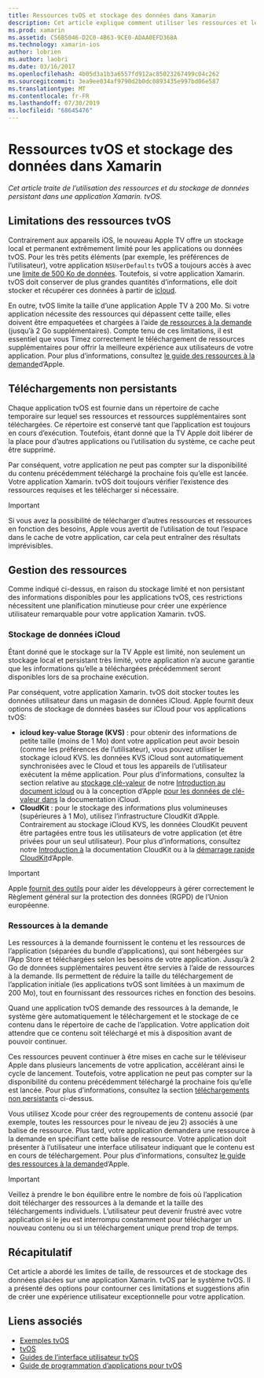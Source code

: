 ```yaml
---
title: Ressources tvOS et stockage des données dans Xamarin
description: Cet article explique comment utiliser les ressources et le stockage de données persistant dans une application tvOS créée avec Xamarin. Il aborde le stockage de données iCloud et les ressources à la demande.
ms.prod: xamarin
ms.assetid: C56B5046-D2C0-4B63-9CE0-ADAA0EFD368A
ms.technology: xamarin-ios
author: lobrien
ms.author: laobri
ms.date: 03/16/2017
ms.openlocfilehash: 4b05d3a1b3a6557fd912ac85023267499c04c262
ms.sourcegitcommit: 3ea9ee034af9790d2b0dc0893435e997bd06e587
ms.translationtype: MT
ms.contentlocale: fr-FR
ms.lasthandoff: 07/30/2019
ms.locfileid: "68645476"
---
```

# <a name="tvos-resources-and-data-storage-in-xamarin"></a>Ressources tvOS et stockage des données dans Xamarin

_Cet article traite de l’utilisation des ressources et du stockage de données persistant dans une application Xamarin. tvOS._

<a name="tvOS-Resource-Limitations" />

## <a name="tvos-resource-limitations"></a>Limitations des ressources tvOS

Contrairement aux appareils iOS, le nouveau Apple TV offre un stockage local et permanent extrêmement limité pour les applications ou données tvOS. Pour les très petits éléments (par exemple, les préférences de l’utilisateur), votre application `NSUserDefaults` tvOS a toujours accès à avec une [limite de 500 Ko de données](https://forums.developer.apple.com/message/50696#50696). Toutefois, si votre application Xamarin. tvOS doit conserver de plus grandes quantités d’informations, elle doit stocker et récupérer ces données à partir de [icloud](#iCloud-Data-Storage).

En outre, tvOS limite la taille d’une application Apple TV à 200 Mo. Si votre application nécessite des ressources qui dépassent cette taille, elles doivent être empaquetées et chargées à l’aide [de ressources à la demande](#On-Demand-Resources) (jusqu’à 2 Go supplémentaires). Compte tenu de ces limitations, il est essentiel que vous Timez correctement le téléchargement de ressources supplémentaires pour offrir la meilleure expérience aux utilisateurs de votre application. Pour plus d’informations, consultez [le guide des ressources à la demande](https://developer.apple.com/library/prerelease/tvos/documentation/FileManagement/Conceptual/On_Demand_Resources_Guide/index.html#//apple_ref/doc/uid/TP40015083)d’Apple.

<a name="Non-Persistent-Downloads" />

## <a name="non-persistent-downloads"></a>Téléchargements non persistants

Chaque application tvOS est fournie dans un répertoire de cache temporaire sur lequel ses ressources et ressources supplémentaires sont téléchargées. Ce répertoire est conservé tant que l’application est toujours en cours d’exécution. Toutefois, étant donné que la TV Apple doit libérer de la place pour d’autres applications ou l’utilisation du système, ce cache peut être supprimé.

Par conséquent, votre application ne peut pas compter sur la disponibilité du contenu précédemment téléchargé la prochaine fois qu’elle est lancée. Votre application Xamarin. tvOS doit toujours vérifier l’existence des ressources requises et les télécharger si nécessaire.

> [!IMPORTANT]
> Si vous avez la possibilité de télécharger d’autres ressources et ressources en fonction des besoins, Apple vous avertit de l’utilisation de tout l’espace dans le cache de votre application, car cela peut entraîner des résultats imprévisibles.




<a name="Managing-Resources" />

## <a name="managing-resources"></a>Gestion des ressources

Comme indiqué ci-dessus, en raison du stockage limité et non persistant des informations disponibles pour les applications tvOS, ces restrictions nécessitent une planification minutieuse pour créer une expérience utilisateur remarquable pour votre application Xamarin. tvOS.

<a name="iCloud-Data-Storage" />

### <a name="icloud-data-storage"></a>Stockage de données iCloud

Étant donné que le stockage sur la TV Apple est limité, non seulement un stockage local et persistant très limité, votre application n’a aucune garantie que les informations qu’elle a téléchargées précédemment seront disponibles lors de sa prochaine exécution.

Par conséquent, votre application Xamarin. tvOS doit stocker toutes les données utilisateur dans un magasin de données iCloud. Apple fournit deux options de stockage de données basées sur iCloud pour vos applications tvOS:

- **icloud key-value Storage (KVS)** : pour obtenir des informations de petite taille (moins de 1 Mo) dont votre application peut avoir besoin (comme les préférences de l’utilisateur), vous pouvez utiliser le stockage icloud KVS. les données KVS iCloud sont automatiquement synchronisées avec le Cloud et tous les appareils de l’utilisateur exécutent la même application. Pour plus d’informations, consultez la section relative au [stockage clé-valeur](~/ios/data-cloud/introduction-to-icloud.md) de notre [Introduction au document icloud](~/ios/data-cloud/introduction-to-icloud.md) ou à la conception d’Apple [pour les données de clé-valeur dans](https://developer.apple.com/library/prerelease/tvos/documentation/General/Conceptual/iCloudDesignGuide/Chapters/DesigningForKey-ValueDataIniCloud.html#//apple_ref/doc/uid/TP40012094-CH7) la documentation iCloud.
- **CloudKit** : pour le stockage des informations plus volumineuses (supérieures à 1 Mo), utilisez l’infrastructure CloudKit d’Apple. Contrairement au stockage iCloud KVS, les données CloudKit peuvent être partagées entre tous les utilisateurs de votre application (et être privées pour un seul utilisateur). Pour plus d’informations, consultez notre [Introduction à](~/ios/data-cloud/intro-to-cloudkit.md) la documentation CloudKit ou à la [démarrage rapide CloudKit](https://developer.apple.com/library/prerelease/tvos/documentation/DataManagement/Conceptual/CloudKitQuickStart/Introduction/Introduction.html#//apple_ref/doc/uid/TP40014987)d’Apple.

> [!IMPORTANT]
> Apple [fournit des outils](https://developer.apple.com/support/allowing-users-to-manage-data/) pour aider les développeurs à gérer correctement le Règlement général sur la protection des données (RGPD) de l’Union européenne.

<a name="On-Demand-Resources" />

### <a name="on-demand-resources"></a>Ressources à la demande

Les ressources à la demande fournissent le contenu et les ressources de l’application (séparées du bundle d’applications), qui sont hébergées sur l’App Store et téléchargées selon les besoins de votre application. Jusqu’à 2 Go de données supplémentaires peuvent être servies à l’aide de ressources à la demande. Ils permettent de réduire la taille du téléchargement de l’application initiale (les applications tvOS sont limitées à un maximum de 200 Mo), tout en fournissant des ressources riches en fonction des besoins.

Quand une application tvOS demande des ressources à la demande, le système gère automatiquement le téléchargement et le stockage de ce contenu dans le répertoire de cache de l’application. Votre application doit attendre que ce contenu soit téléchargé et mis à disposition avant de pouvoir continuer.

Ces ressources peuvent continuer à être mises en cache sur le téléviseur Apple dans plusieurs lancements de votre application, accélérant ainsi le cycle de lancement. Toutefois, votre application ne peut pas compter sur la disponibilité du contenu précédemment téléchargé la prochaine fois qu’elle est lancée. Pour plus d’informations, consultez la section [téléchargements non persistants](#Non-Persistent-Downloads) ci-dessus.

Vous utilisez Xcode pour créer des regroupements de contenu associé (par exemple, toutes les ressources pour le niveau de jeu 2) associés à une balise de ressource. Plus tard, votre application demandera une ressource à la demande en spécifiant cette balise de ressource. Votre application doit présenter à l’utilisateur une interface utilisateur indiquant que le contenu est en cours de téléchargement. Pour plus d’informations, consultez [le guide des ressources à la demande](https://developer.apple.com/library/prerelease/tvos/documentation/FileManagement/Conceptual/On_Demand_Resources_Guide/index.html#//apple_ref/doc/uid/TP40015083)d’Apple.

> [!IMPORTANT]
> Veillez à prendre le bon équilibre entre le nombre de fois où l’application doit télécharger des ressources à la demande et la taille des téléchargements individuels. L’utilisateur peut devenir frustré avec votre application si le jeu est interrompu constamment pour télécharger un nouveau contenu ou si un téléchargement unique prend trop de temps.




<a name="Summary" />

## <a name="summary"></a>Récapitulatif

Cet article a abordé les limites de taille, de ressources et de stockage des données placées sur une application Xamarin. tvOS par le système tvOS. Il a présenté des options pour contourner ces limitations et suggestions afin de créer une expérience utilisateur exceptionnelle pour votre application.



## <a name="related-links"></a>Liens associés

- [Exemples tvOS](https://docs.microsoft.com/samples/browse/?products=xamarin&term=Xamarin.iOS+tvOS)
- [tvOS](https://developer.apple.com/tvos/)
- [Guides de l’interface utilisateur tvOS](https://developer.apple.com/tvos/human-interface-guidelines/)
- [Guide de programmation d’applications pour tvOS](https://developer.apple.com/library/prerelease/tvos/documentation/General/Conceptual/AppleTV_PG/)
